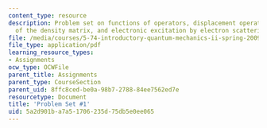 ```yaml
---
content_type: resource
description: Problem set on functions of operators, displacement operators, time-development
  of the density matrix, and electronic excitation by electron scattering.
file: /media/courses/5-74-introductory-quantum-mechanics-ii-spring-2009/5a2d901ba7a51706235d75db5e0ee065_MIT5_74s09_pset01.pdf
file_type: application/pdf
learning_resource_types:
- Assignments
ocw_type: OCWFile
parent_title: Assignments
parent_type: CourseSection
parent_uid: 8ffc8ced-be0a-98b7-2788-84ee7562ed7e
resourcetype: Document
title: 'Problem Set #1'
uid: 5a2d901b-a7a5-1706-235d-75db5e0ee065
---
```

